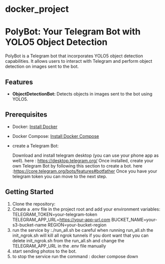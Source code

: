 # docker_project
# PolyBot: Your Telegram Bot with YOLO5 Object Detection

PolyBot is a Telegram bot that incorporates YOLO5 object detection capabilities. It allows users to interact with Telegram and perform object detection on images sent to the bot.

## Features

- **ObjectDetectionBot:** Detects objects in images sent to the bot using YOLO5.

## Prerequisites

- Docker: [Install Docker](https://docs.docker.com/get-docker/)
- Docker Compose: [Install Docker Compose](https://docs.docker.com/compose/install/)
- create a Telegram Bot:

    Download and install telegram desktop (you can use your phone app as well).
    here : https://desktop.telegram.org/
    Once installed, create your own Telegram Bot by following this section to create a bot.
    here :https://core.telegram.org/bots/features#botfather
    Once you have your telegram token you can move to the next step.

## Getting Started
1. Clone the repository:
2. Create a .env file in the project root and add your environment variables:
TELEGRAM_TOKEN=your-telegram-token
TELEGRAM_APP_URL=https://your-app-url.com
BUCKET_NAME=your-s3-bucket-name
REGION=your-bucket-region
3. run the service by :./run_all.sh
be careful when running run_all.sh the init_ngrok.sh will kill all ngrok tunnels if you dont want that you can delete init_ngrok.sh  from the run_all.sh and change the TELEGRAM_APP_URL in the .env file manually
4. start sending photos to the bot.
5. to stop the service run the command : docker compose down
  
